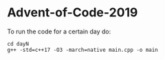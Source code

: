 # Advent-of-Code-2019

To run the code for a certain day do:
```
cd dayN
g++ -std=c++17 -O3 -march=native main.cpp -o main
```
